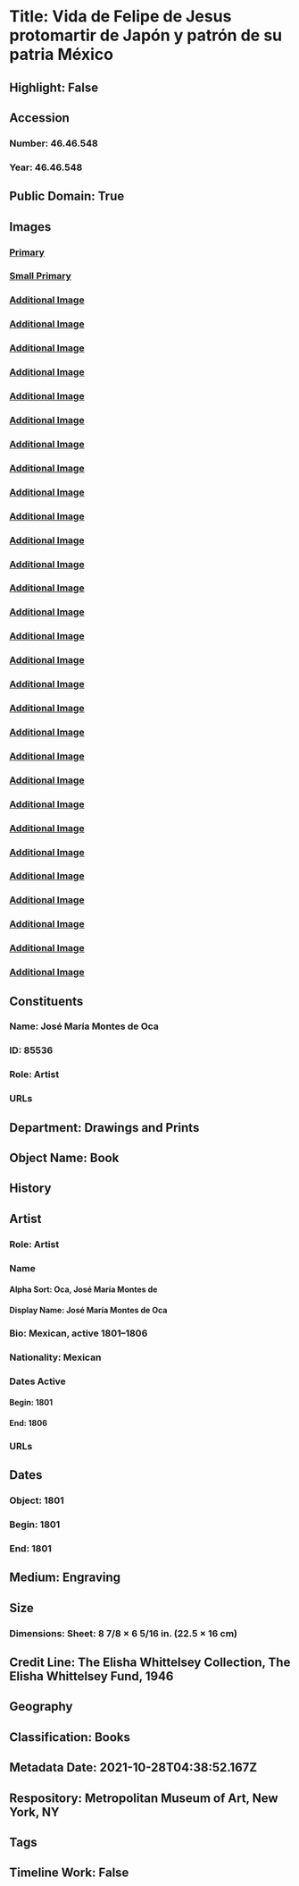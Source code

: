 # Title: Vida de Felipe de Jesus protomartir de Japón y patrón de su patria México
## Highlight: False
## Accession
### Number: 46.46.548
### Year: 46.46.548
## Public Domain: True
## Images
### [Primary](https://images.metmuseum.org/CRDImages/dp/original/DP886528.jpg)
### [Small Primary](https://images.metmuseum.org/CRDImages/dp/web-large/DP886528.jpg)
### [Additional Image](https://images.metmuseum.org/CRDImages/dp/original/DP886529.jpg)
### [Additional Image](https://images.metmuseum.org/CRDImages/dp/original/DP886530.jpg)
### [Additional Image](https://images.metmuseum.org/CRDImages/dp/original/DP886531.jpg)
### [Additional Image](https://images.metmuseum.org/CRDImages/dp/original/DP886532.jpg)
### [Additional Image](https://images.metmuseum.org/CRDImages/dp/original/DP886533.jpg)
### [Additional Image](https://images.metmuseum.org/CRDImages/dp/original/DP886534.jpg)
### [Additional Image](https://images.metmuseum.org/CRDImages/dp/original/DP886535.jpg)
### [Additional Image](https://images.metmuseum.org/CRDImages/dp/original/DP886536.jpg)
### [Additional Image](https://images.metmuseum.org/CRDImages/dp/original/DP886537.jpg)
### [Additional Image](https://images.metmuseum.org/CRDImages/dp/original/DP886538.jpg)
### [Additional Image](https://images.metmuseum.org/CRDImages/dp/original/DP886539.jpg)
### [Additional Image](https://images.metmuseum.org/CRDImages/dp/original/DP886540.jpg)
### [Additional Image](https://images.metmuseum.org/CRDImages/dp/original/DP886541.jpg)
### [Additional Image](https://images.metmuseum.org/CRDImages/dp/original/DP886542.jpg)
### [Additional Image](https://images.metmuseum.org/CRDImages/dp/original/DP886543.jpg)
### [Additional Image](https://images.metmuseum.org/CRDImages/dp/original/DP886544.jpg)
### [Additional Image](https://images.metmuseum.org/CRDImages/dp/original/DP886545.jpg)
### [Additional Image](https://images.metmuseum.org/CRDImages/dp/original/DP886546.jpg)
### [Additional Image](https://images.metmuseum.org/CRDImages/dp/original/DP886547.jpg)
### [Additional Image](https://images.metmuseum.org/CRDImages/dp/original/DP886548.jpg)
### [Additional Image](https://images.metmuseum.org/CRDImages/dp/original/DP886549.jpg)
### [Additional Image](https://images.metmuseum.org/CRDImages/dp/original/DP886550.jpg)
### [Additional Image](https://images.metmuseum.org/CRDImages/dp/original/DP886551.jpg)
### [Additional Image](https://images.metmuseum.org/CRDImages/dp/original/DP886552.jpg)
### [Additional Image](https://images.metmuseum.org/CRDImages/dp/original/DP886553.jpg)
### [Additional Image](https://images.metmuseum.org/CRDImages/dp/original/DP886554.jpg)
### [Additional Image](https://images.metmuseum.org/CRDImages/dp/original/DP886555.jpg)
### [Additional Image](https://images.metmuseum.org/CRDImages/dp/original/DP886556.jpg)
### [Additional Image](https://images.metmuseum.org/CRDImages/dp/original/DP886557.jpg)
## Constituents
### Name: José María Montes de Oca
### ID: 85536
### Role: Artist
### URLs
## Department: Drawings and Prints
## Object Name: Book
## History
## Artist
### Role: Artist
### Name
#### Alpha Sort: Oca, José María Montes de
#### Display Name: José María Montes de Oca
### Bio: Mexican, active 1801–1806
### Nationality: Mexican
### Dates Active
#### Begin: 1801
#### End: 1806
### URLs
## Dates
### Object: 1801
### Begin: 1801
### End: 1801
## Medium: Engraving
## Size
### Dimensions: Sheet: 8 7/8 × 6 5/16 in. (22.5 × 16 cm)
## Credit Line: The Elisha Whittelsey Collection, The Elisha Whittelsey Fund, 1946
## Geography
## Classification: Books
## Metadata Date: 2021-10-28T04:38:52.167Z
## Respository: Metropolitan Museum of Art, New York, NY
## Tags
## Timeline Work: False